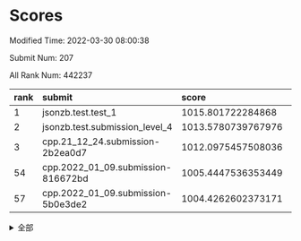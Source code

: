 # Scores

Modified Time: 2022-03-30 08:00:38

Submit Num: 207

All Rank Num: 442237

| rank |               submit               |       score        |       sigma        | pk_num |
| :--- | :--------------------------------- | :----------------- | :----------------- | :----- |
| 1    | jsonzb.test.test_1                 | 1015.801722284868  | 0.8468266721818665 | 8545   |
| 2    | jsonzb.test.submission_level_4     | 1013.5780739767976 | 0.810639559830452  | 8550   |
| 3    | cpp.21_12_24.submission-2b2ea0d7   | 1012.0975457508036 | 0.8051867117187483 | 8541   |
| 54   | cpp.2022_01_09.submission-816672bd | 1005.4447536353449 | 0.7189870707379267 | 8550   |
| 57   | cpp.2022_01_09.submission-5b0e3de2 | 1004.4262602373171 | 0.7193034184201045 | 8546   |


<details>
<summary>全部</summary>

| rank |                 submit                 |       score        |       sigma        | pk_num |
| :--- | :------------------------------------- | :----------------- | :----------------- | :----- |
| 1    | jsonzb.test.test_1                     | 1015.801722284868  | 0.8468266721818665 | 8545   |
| 2    | jsonzb.test.submission_level_4         | 1013.5780739767976 | 0.810639559830452  | 8550   |
| 3    | cpp.21_12_24.submission-2b2ea0d7       | 1012.0975457508036 | 0.8051867117187483 | 8541   |
| 4    | gobigger.level_3.submission_level_3_26 | 1011.4276134085083 | 0.7809051195347964 | 8549   |
| 5    | gobigger.level_3.submission_level_3_31 | 1011.1378982416279 | 0.7633214332572662 | 8547   |
| 6    | gobigger.level_3.submission_level_3_46 | 1011.1169054205022 | 0.762667387488693  | 8549   |
| 7    | gobigger.level_3.submission_level_3_33 | 1010.8767759041009 | 0.7594082074374167 | 8542   |
| 8    | gobigger.level_3.submission_level_3_18 | 1010.7319644683153 | 0.7581746286441989 | 8544   |
| 9    | gobigger.level_3.submission_level_3_39 | 1010.7274760995796 | 0.7673210540434763 | 8542   |
| 10   | gobigger.level_3.submission_level_3_47 | 1010.6933434381622 | 0.7661651846933041 | 8549   |
| 11   | gobigger.level_3.submission_level_3_15 | 1010.6831448864671 | 0.761611576813767  | 8545   |
| 12   | gobigger.level_3.submission_level_3_42 | 1010.6032555458315 | 0.7779464237923145 | 8542   |
| 13   | gobigger.level_3.submission_level_3_2  | 1010.4661944095129 | 0.7903933484454476 | 8547   |
| 14   | gobigger.level_3.submission_level_3_16 | 1010.3864074636582 | 0.7693166120256069 | 8545   |
| 15   | gobigger.level_3.submission_level_3_5  | 1010.3766507520119 | 0.7575143938234339 | 8547   |
| 16   | gobigger.level_3.submission_level_3_22 | 1010.2156444790277 | 0.762673062108063  | 8541   |
| 17   | gobigger.level_3.submission_level_3_37 | 1010.2138558535019 | 0.7541219775554564 | 8544   |
| 18   | gobigger.level_3.submission_level_3_43 | 1010.1532130119282 | 0.7512201980951136 | 8546   |
| 19   | gobigger.level_3.submission_level_3_6  | 1010.1453286771729 | 0.7655210830294121 | 8545   |
| 20   | gobigger.level_3.submission_level_3_4  | 1010.1372163176836 | 0.7530342281173759 | 8549   |
| 21   | gobigger.level_3.submission_level_3_40 | 1010.0776581501099 | 0.763337314367952  | 8551   |
| 22   | gobigger.level_3.submission_level_3_11 | 1010.0340332222443 | 0.7643155070419654 | 8546   |
| 23   | gobigger.level_3.submission_level_3_1  | 1010.0103429372921 | 0.7401457844393714 | 8543   |
| 24   | gobigger.level_3.submission_level_3_28 | 1009.9623789011823 | 0.7533376430167817 | 8549   |
| 25   | gobigger.level_3.submission_level_3_35 | 1009.8893682997391 | 0.7539454778955171 | 8542   |
| 26   | gobigger.level_3.submission_level_3_38 | 1009.844964795706  | 0.7651899955655547 | 8544   |
| 27   | gobigger.level_3.submission_level_3_41 | 1009.8117045402001 | 0.74469318131425   | 8545   |
| 28   | gobigger.level_3.submission_level_3_24 | 1009.7946484208907 | 0.7443314023645604 | 8542   |
| 29   | gobigger.level_3.submission_level_3_13 | 1009.7307559821008 | 0.7585684882028597 | 8544   |
| 30   | gobigger.level_3.submission_level_3_17 | 1009.6974431142671 | 0.7740911219897174 | 8546   |
| 31   | gobigger.level_3.submission_level_3_21 | 1009.682284423563  | 0.7590329384968466 | 8540   |
| 32   | gobigger.level_3.submission_level_3_44 | 1009.570116241376  | 0.7643012334910699 | 8546   |
| 33   | gobigger.level_3.submission_level_3_48 | 1009.5525953809343 | 0.7386649327809753 | 8546   |
| 34   | gobigger.level_3.submission_level_3_19 | 1009.5447082483139 | 0.7531488749877095 | 8547   |
| 35   | gobigger.level_3.submission_level_3_23 | 1009.4955843746912 | 0.7630681311776448 | 8547   |
| 36   | gobigger.level_3.submission_level_3_14 | 1009.4906767084278 | 0.749118149535523  | 8545   |
| 37   | gobigger.level_3.submission_level_3_30 | 1009.4481880066124 | 0.760854882719872  | 8548   |
| 38   | gobigger.level_3.submission_level_3_25 | 1009.4167239806878 | 0.7520845086207509 | 8545   |
| 39   | gobigger.level_3.submission_level_3_29 | 1009.3032207097881 | 0.7522255812877865 | 8544   |
| 40   | gobigger.level_3.submission_level_3_45 | 1009.2612228293053 | 0.7625692280438038 | 8546   |
| 41   | gobigger.level_3.submission_level_3_8  | 1009.2400977955378 | 0.7579359171455553 | 8547   |
| 42   | gobigger.level_3.submission_level_3_10 | 1009.1918988455002 | 0.7500630168324143 | 8546   |
| 43   | gobigger.level_3.submission_level_3_32 | 1009.1827497732164 | 0.7487710642308902 | 8552   |
| 44   | gobigger.level_3.submission_level_3_0  | 1009.1770742623066 | 0.7780750392224111 | 8546   |
| 45   | gobigger.level_3.submission_level_3_27 | 1009.0806272163416 | 0.7474828139380102 | 8542   |
| 46   | gobigger.level_3.submission_level_3_34 | 1009.002711909586  | 0.7499172842037554 | 8548   |
| 47   | gobigger.level_3.submission_level_3_12 | 1008.8813903335522 | 0.7482409470732027 | 8549   |
| 48   | gobigger.level_3.submission_level_3_36 | 1008.8739615804819 | 0.7564581673177275 | 8543   |
| 49   | gobigger.level_3.submission_level_3_3  | 1008.8362515881349 | 0.7703869839101047 | 8546   |
| 50   | gobigger.level_3.submission_level_3_7  | 1008.6983753884122 | 0.7275920869003799 | 8548   |
| 51   | gobigger.level_3.submission_level_3_49 | 1008.3943881364183 | 0.7499795244227856 | 8542   |
| 52   | gobigger.level_3.submission_level_3_9  | 1008.3907071354619 | 0.7418386898762673 | 8547   |
| 53   | gobigger.level_3.submission_level_3_20 | 1008.3797202573578 | 0.7410718332193613 | 8543   |
| 54   | cpp.2022_01_09.submission-816672bd     | 1005.4447536353449 | 0.7189870707379267 | 8550   |
| 55   | gobigger.level_1.submission_level_1_37 | 1004.7047810195587 | 0.7069673989358044 | 8545   |
| 56   | gobigger.level_1.submission_level_1_41 | 1004.629112710794  | 0.7156403216473148 | 8541   |
| 57   | cpp.2022_01_09.submission-5b0e3de2     | 1004.4262602373171 | 0.7193034184201045 | 8546   |
| 58   | gobigger.level_1.submission_level_1_20 | 1004.3616692431542 | 0.7181290987367492 | 8545   |
| 59   | gobigger.level_1.submission_level_1_31 | 1004.320960935918  | 0.7146447332394733 | 8548   |
| 60   | gobigger.level_1.submission_level_1_8  | 1004.232826102582  | 0.7167731737136903 | 8544   |
| 61   | gobigger.level_1.submission_level_1_1  | 1004.2139165165908 | 0.7228581679157613 | 8545   |
| 62   | gobigger.level_1.submission_level_1_14 | 1004.1861317502312 | 0.7205990705947073 | 8547   |
| 63   | gobigger.level_1.submission_level_1_48 | 1004.0497868936588 | 0.7221348953882316 | 8547   |
| 64   | gobigger.level_1.submission_level_1_18 | 1003.9629349136055 | 0.717820091645232  | 8545   |
| 65   | gobigger.level_1.submission_level_1_2  | 1003.9283874130228 | 0.7147626382810499 | 8541   |
| 66   | gobigger.level_1.submission_level_1_30 | 1003.7941465163367 | 0.7220769854508332 | 8541   |
| 67   | gobigger.level_1.submission_level_1_47 | 1003.7706067166848 | 0.7119049286381797 | 8543   |
| 68   | gobigger.level_1.submission_level_1_34 | 1003.7127803488386 | 0.7187534573459616 | 8545   |
| 69   | gobigger.level_1.submission_level_1_17 | 1003.6789019123179 | 0.7083082225565519 | 8546   |
| 70   | gobigger.level_1.submission_level_1_42 | 1003.5860372089242 | 0.7103030145665544 | 8550   |
| 71   | gobigger.level_1.submission_level_1_49 | 1003.585555511173  | 0.7107979828467821 | 8547   |
| 72   | gobigger.level_1.submission_level_1_27 | 1003.5776072983813 | 0.7281770818265376 | 8538   |
| 73   | gobigger.level_1.submission_level_1_19 | 1003.5205992912532 | 0.705178047363959  | 8545   |
| 74   | gobigger.level_1.submission_level_1_43 | 1003.4337569476431 | 0.7139740414289911 | 8545   |
| 75   | gobigger.level_1.submission_level_1_12 | 1003.4137915619906 | 0.7155480565338073 | 8547   |
| 76   | gobigger.level_1.submission_level_1_45 | 1003.358887511422  | 0.7043264897122407 | 8546   |
| 77   | gobigger.level_1.submission_level_1_9  | 1003.3422002044355 | 0.7101435521010612 | 8552   |
| 78   | gobigger.level_1.submission_level_1_11 | 1003.3173173721274 | 0.719510145650388  | 8551   |
| 79   | gobigger.level_1.submission_level_1_15 | 1003.27920114976   | 0.7029384557426888 | 8544   |
| 80   | gobigger.level_1.submission_level_1_0  | 1003.2291549446247 | 0.7229368790847436 | 8540   |
| 81   | gobigger.level_1.submission_level_1_21 | 1003.1420387030014 | 0.7133753873899801 | 8539   |
| 82   | gobigger.level_1.submission_level_1_26 | 1003.1017406857015 | 0.7226054014017881 | 8544   |
| 83   | gobigger.level_1.submission_level_1_23 | 1003.0622728613032 | 0.7186286454434098 | 8550   |
| 84   | gobigger.level_1.submission_level_1_24 | 1003.042510033386  | 0.7145052637350772 | 8545   |
| 85   | gobigger.level_1.submission_level_1_25 | 1003.0395707452129 | 0.7161437985426897 | 8541   |
| 86   | gobigger.level_1.submission_level_1_46 | 1003.0321477114435 | 0.7118896965959978 | 8544   |
| 87   | gobigger.level_1.submission_level_1_16 | 1002.9986371590246 | 0.7169107577757811 | 8546   |
| 88   | gobigger.level_1.submission_level_1_39 | 1002.9980129667847 | 0.7210774439681533 | 8546   |
| 89   | gobigger.level_1.submission_level_1_33 | 1002.9972142557757 | 0.7032956414302025 | 8544   |
| 90   | gobigger.level_1.submission_level_1_5  | 1002.97547977745   | 0.7098250597214807 | 8546   |
| 91   | gobigger.level_1.submission_level_1_10 | 1002.9684490227538 | 0.7042566232288394 | 8545   |
| 92   | gobigger.level_1.submission_level_1_40 | 1002.8773976192023 | 0.7208489891341301 | 8547   |
| 93   | gobigger.level_1.submission_level_1_38 | 1002.7704721006712 | 0.7182089997283525 | 8551   |
| 94   | gobigger.level_1.submission_level_1_4  | 1002.7533289265133 | 0.7144953452070237 | 8547   |
| 95   | gobigger.level_1.submission_level_1_29 | 1002.7301028592696 | 0.718768865366784  | 8546   |
| 96   | gobigger.level_1.submission_level_1_36 | 1002.7234686940354 | 0.7083417328816267 | 8546   |
| 97   | gobigger.level_1.submission_level_1_28 | 1002.5711387524864 | 0.7079363716510526 | 8542   |
| 98   | gobigger.level_1.submission_level_1_7  | 1002.4169475839471 | 0.7117748666594919 | 8543   |
| 99   | gobigger.level_1.submission_level_1_44 | 1002.3336715827832 | 0.7031310751256411 | 8550   |
| 100  | gobigger.level_1.submission_level_1_35 | 1002.2680978980666 | 0.714305052658721  | 8547   |
| 101  | gobigger.level_1.submission_level_1_22 | 1002.2509985787174 | 0.7173157740536314 | 8540   |
| 102  | gobigger.level_1.submission_level_1_13 | 1002.2333933723997 | 0.7103543035477431 | 8545   |
| 103  | gobigger.level_1.submission_level_1_6  | 1002.0946968909747 | 0.7133433288980897 | 8549   |
| 104  | gobigger.level_1.submission_level_1_3  | 1001.857604919126  | 0.7143372760524564 | 8545   |
| 105  | gobigger.level_1.submission_level_1_32 | 1001.7786153889382 | 0.7022818841206275 | 8542   |
| 106  | gobigger.random.submission_random_15   | 997.8386005174748  | 0.7089307497590716 | 8550   |
| 107  | gobigger.random.submission_random_47   | 997.5118177525916  | 0.7050956813766355 | 8548   |
| 108  | gobigger.random.submission_random_39   | 997.1016150276381  | 0.7150490376748468 | 8550   |
| 109  | gobigger.random.submission_random_29   | 997.0819177842202  | 0.7067462305861046 | 8546   |
| 110  | gobigger.random.submission_random_21   | 996.9684025667568  | 0.7213145551778574 | 8545   |
| 111  | gobigger.random.submission_random_18   | 996.9594181075526  | 0.7125582261242197 | 8542   |
| 112  | gobigger.random.submission_random_30   | 996.9321688248943  | 0.7167927019331269 | 8547   |
| 113  | gobigger.random.submission_random_26   | 996.6467236286688  | 0.7038095808330472 | 8540   |
| 114  | gobigger.random.submission_random_19   | 996.5551615085732  | 0.7092778740747667 | 8544   |
| 115  | gobigger.random.submission_random_7    | 996.5339785392472  | 0.704581055367671  | 8551   |
| 116  | gobigger.random.submission_random_36   | 996.445588626176   | 0.7140821952217266 | 8548   |
| 117  | gobigger.random.submission_random_0    | 996.4372410908237  | 0.7025396336111809 | 8547   |
| 118  | gobigger.random.submission_random_2    | 996.435851072956   | 0.7091285443769201 | 8549   |
| 119  | gobigger.random.submission_random_25   | 996.3475455623139  | 0.7139360169315334 | 8551   |
| 120  | gobigger.random.submission_random_23   | 996.3277524118197  | 0.713297308746025  | 8543   |
| 121  | gobigger.random.submission_random_41   | 996.283826864902   | 0.7152606852501773 | 8548   |
| 122  | gobigger.random.submission_random_8    | 996.2432766648775  | 0.710100532256242  | 8545   |
| 123  | gobigger.random.submission_random_1    | 996.1947234193175  | 0.7186458500742342 | 8546   |
| 124  | gobigger.random.submission_random_16   | 996.1929746729996  | 0.7046016384398488 | 8550   |
| 125  | gobigger.random.submission_random_12   | 996.163434561256   | 0.7127058678484298 | 8545   |
| 126  | gobigger.random.submission_random_31   | 996.1352312240768  | 0.715115788000204  | 8546   |
| 127  | gobigger.random.submission_random_32   | 996.1041715292296  | 0.7134043927850547 | 8547   |
| 128  | gobigger.random.submission_random_17   | 996.0973917399074  | 0.710715200617061  | 8546   |
| 129  | gobigger.random.submission_random_22   | 996.0926830998005  | 0.7064971073019736 | 8545   |
| 130  | gobigger.random.submission_random_42   | 995.9394872725971  | 0.71934250733097   | 8544   |
| 131  | gobigger.random.submission_random_43   | 995.9001209742441  | 0.7156063139007434 | 8549   |
| 132  | gobigger.random.submission_random_33   | 995.8196857086554  | 0.7063879896250892 | 8547   |
| 133  | gobigger.random.submission_random_34   | 995.6854832727038  | 0.7114341490525532 | 8542   |
| 134  | gobigger.random.submission_random_6    | 995.6738464134426  | 0.7101224644011194 | 8548   |
| 135  | gobigger.random.submission_random_13   | 995.644589758202   | 0.7120742590820986 | 8547   |
| 136  | gobigger.random.submission_random_20   | 995.6044550674142  | 0.6994134260408247 | 8548   |
| 137  | gobigger.random.submission_random_49   | 995.6037714904394  | 0.7002942107636962 | 8547   |
| 138  | gobigger.random.submission_random_37   | 995.5985995787015  | 0.7097430971684408 | 8544   |
| 139  | gobigger.random.submission_random_5    | 995.5951153211408  | 0.7195929922340896 | 8550   |
| 140  | gobigger.random.submission_random_3    | 995.4683776835889  | 0.7265061265251842 | 8553   |
| 141  | gobigger.random.submission_random_24   | 995.465500992092   | 0.7081873778029922 | 8550   |
| 142  | gobigger.random.submission_random_9    | 995.4434961190849  | 0.7179363930064585 | 8545   |
| 143  | gobigger.random.submission_random_27   | 995.4141156821543  | 0.7103927293145892 | 8547   |
| 144  | gobigger.random.submission_random_10   | 995.410018734701   | 0.704442506565409  | 8546   |
| 145  | gobigger.random.submission_random_48   | 995.4063855673227  | 0.7197177854217608 | 8543   |
| 146  | gobigger.random.submission_random_4    | 995.3990011564712  | 0.7311908817074249 | 8547   |
| 147  | gobigger.random.submission_random_35   | 995.3482138895015  | 0.7222636912097193 | 8542   |
| 148  | gobigger.random.submission_random_44   | 995.2633110623849  | 0.7277824383523397 | 8541   |
| 149  | gobigger.random.submission_random_45   | 995.2180715250164  | 0.708698071487602  | 8545   |
| 150  | gobigger.random.submission_random_46   | 995.2047343378748  | 0.7097437270209896 | 8548   |
| 151  | gobigger.random.submission_random_38   | 995.1985188743062  | 0.7256059862002778 | 8545   |
| 152  | gobigger.random.submission_random_40   | 995.1036887851335  | 0.7192978788267285 | 8541   |
| 153  | gobigger.random.submission_random_14   | 995.0033986551474  | 0.707148869290892  | 8548   |
| 154  | gobigger.random.submission_random_11   | 994.7957996905075  | 0.707567826152887  | 8544   |
| 155  | gobigger.random.submission_random_28   | 994.7220718651197  | 0.6966831418639023 | 8547   |
| 156  | gobigger.level_2.submission_level_2_1  | 993.8168086143548  | 0.732738621433498  | 8549   |
| 157  | gobigger.level_2.submission_level_2_13 | 993.7940589442993  | 0.7403602663740781 | 8543   |
| 158  | gobigger.level_2.submission_level_2_39 | 993.707981606309   | 0.7203255335467403 | 8544   |
| 159  | gobigger.level_2.submission_level_2_26 | 993.590628176693   | 0.7300424842540859 | 8544   |
| 160  | gobigger.level_2.submission_level_2_46 | 993.4869875769017  | 0.7151332951673153 | 8546   |
| 161  | gobigger.level_2.submission_level_2_47 | 993.3782165331672  | 0.7326537563065634 | 8543   |
| 162  | gobigger.level_2.submission_level_2_9  | 993.3747049646203  | 0.7432407999310564 | 8547   |
| 163  | gobigger.level_2.submission_level_2_15 | 993.1237770318368  | 0.730841073349276  | 8544   |
| 164  | gobigger.level_2.submission_level_2_34 | 993.0873436888938  | 0.725478653864144  | 8546   |
| 165  | gobigger.level_2.submission_level_2_10 | 992.9837826922642  | 0.7186323709964069 | 8548   |
| 166  | gobigger.level_2.submission_level_2_16 | 992.9206350322213  | 0.7233403109863502 | 8548   |
| 167  | gobigger.level_2.submission_level_2_30 | 992.8593296620504  | 0.7342513119532356 | 8546   |
| 168  | gobigger.level_2.submission_level_2_31 | 992.6813001275814  | 0.732166047244191  | 8545   |
| 169  | gobigger.level_2.submission_level_2_32 | 992.6566933605671  | 0.7450273365360949 | 8545   |
| 170  | gobigger.level_2.submission_level_2_45 | 992.5528979733656  | 0.7457414439456889 | 8546   |
| 171  | gobigger.level_2.submission_level_2_19 | 992.5189432900896  | 0.7356647553680137 | 8546   |
| 172  | gobigger.level_2.submission_level_2_8  | 992.5166742638045  | 0.7379389139910325 | 8549   |
| 173  | gobigger.level_2.submission_level_2_5  | 992.4541662948155  | 0.7357918565466214 | 8544   |
| 174  | gobigger.level_2.submission_level_2_4  | 992.4286097103832  | 0.7391565581212249 | 8551   |
| 175  | gobigger.level_2.submission_level_2_3  | 992.4103431076066  | 0.7606718019686712 | 8544   |
| 176  | gobigger.level_2.submission_level_2_17 | 992.3905455047526  | 0.743935906632906  | 8547   |
| 177  | gobigger.level_2.submission_level_2_33 | 992.3760633354271  | 0.73462228405144   | 8548   |
| 178  | gobigger.level_2.submission_level_2_48 | 992.3351562614286  | 0.7476772819397184 | 8548   |
| 179  | gobigger.level_2.submission_level_2_20 | 992.3328537220358  | 0.7541189593281017 | 8547   |
| 180  | gobigger.level_2.submission_level_2_42 | 992.3123190168803  | 0.7492527635306253 | 8543   |
| 181  | gobigger.level_2.submission_level_2_12 | 992.2863848792998  | 0.7321233934519287 | 8546   |
| 182  | gobigger.level_2.submission_level_2_41 | 992.2730603192213  | 0.7457305504378997 | 8548   |
| 183  | gobigger.level_2.submission_level_2_28 | 992.2596504607505  | 0.7526477863059838 | 8548   |
| 184  | gobigger.level_2.submission_level_2_38 | 992.2567680585488  | 0.7376868058170504 | 8538   |
| 185  | gobigger.level_2.submission_level_2_40 | 992.2562052215862  | 0.7624964848732977 | 8545   |
| 186  | gobigger.level_2.submission_level_2_24 | 992.2449622389812  | 0.7329541813629812 | 8542   |
| 187  | gobigger.level_2.submission_level_2_35 | 992.2395000579985  | 0.7423131980093666 | 8546   |
| 188  | gobigger.level_2.submission_level_2_11 | 992.2157594139437  | 0.7273066116822856 | 8539   |
| 189  | gobigger.level_2.submission_level_2_22 | 992.2155874089317  | 0.7451601665401519 | 8543   |
| 190  | gobigger.level_2.submission_level_2_2  | 992.1909551310783  | 0.7546265192645147 | 8547   |
| 191  | gobigger.level_2.submission_level_2_23 | 992.1866834546489  | 0.7291106899707473 | 8547   |
| 192  | gobigger.level_2.submission_level_2_44 | 992.1857562213047  | 0.74126112855889   | 8547   |
| 193  | gobigger.level_2.submission_level_2_43 | 992.1219316015714  | 0.7331747287714178 | 8542   |
| 194  | gobigger.level_2.submission_level_2_27 | 992.013984835163   | 0.732028130988247  | 8548   |
| 195  | gobigger.level_2.submission_level_2_36 | 991.9826439188599  | 0.7469687719689315 | 8541   |
| 196  | gobigger.level_2.submission_level_2_6  | 991.9699188526059  | 0.7428102437182755 | 8546   |
| 197  | gobigger.level_2.submission_level_2_21 | 991.952272958155   | 0.7488413135239841 | 8546   |
| 198  | gobigger.level_2.submission_level_2_18 | 991.919492574238   | 0.7656200981074179 | 8551   |
| 199  | gobigger.level_2.submission_level_2_49 | 991.7864794132091  | 0.7493420202530694 | 8544   |
| 200  | gobigger.level_2.submission_level_2_7  | 991.7246606694192  | 0.743655164676891  | 8543   |
| 201  | gobigger.level_2.submission_level_2_0  | 991.5972171427692  | 0.738041760234495  | 8544   |
| 202  | gobigger.level_2.submission_level_2_25 | 991.5329426226573  | 0.7539118741993749 | 8548   |
| 203  | gobigger.level_2.submission_level_2_29 | 991.0950419629788  | 0.7548687124715027 | 8538   |
| 204  | gobigger.level_2.submission_level_2_14 | 990.7791930793256  | 0.7583209139383128 | 8544   |
| 205  | gobigger.level_2.submission_level_2_37 | 990.0283372706152  | 0.7855755162205076 | 8549   |
| 206  | gobigger.none.submission_none_0        | 977.0743517290301  | 1.3286739186389216 | 8549   |
| 207  | gobigger.none.submission_none_1        | 975.5107207925599  | 1.5115258301672607 | 8546   |

</details>
